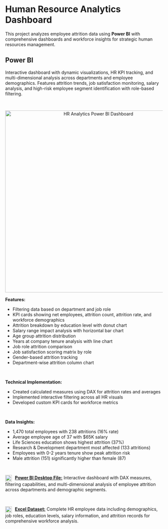 # Human Resource Analytics Dashboard
This project analyzes employee attrition data using **Power BI** with comprehensive dashboards and workforce insights for strategic human resources management.

## Power BI
Interactive dashboard with dynamic visualizations, HR KPI tracking, and multi-dimensional analysis across departments and employee demographics. Features attrition trends, job satisfaction monitoring, salary analysis, and high-risk employee segment identification with role-based filtering.

<br>

<p align="center"><img src="https://github.com/user-attachments/assets/84a9d90e-8a12-4e89-addb-1e512668d6a9" alt="HR Analytics Power BI Dashboard" width="580"></p>

**Features:**
- Filtering data based on department and job role
- KPI cards showing net employees, attrition count, attrition rate, and workforce demographics
- Attrition breakdown by education level with donut chart
- Salary range impact analysis with horizontal bar chart
- Age group attrition distribution
- Years at company tenure analysis with line chart
- Job role attrition comparison
- Job satisfaction scoring matrix by role
- Gender-based attrition tracking
- Department-wise attrition column chart

<br>

**Technical Implementation:**
-  Created calculated measures using DAX for attrition rates and averages
-  Implemented interactive filtering across all HR visuals
-  Developed custom KPI cards for workforce metrics

<br>

**Data Insights:**
- 1,470 total employees with 238 attritions (16% rate)
- Average employee age of 37 with $65K salary
- Life Sciences education shows highest attrition (37%)
- Research & Development department most affected (133 attritions)
- Employees with 0-2 years tenure show peak attrition risk
- Male attrition (151) significantly higher than female (87)

<br>

<img src="https://upload.wikimedia.org/wikipedia/commons/thumb/c/cf/New_Power_BI_Logo.svg/1200px-New_Power_BI_Logo.svg.png" alt="Power BI File" width="21" style="vertical-align:middle; margin-right:6px;"></a> [**Power BI Desktop File:**](https://github.com/atonekaboni/HR/blob/main/HR%20Analytics%20Dashboard.pbix) Interactive dashboard with DAX measures, filtering capabilities, and multi-dimensional analysis of employee attrition across departments and demographic segments.

<br>

<img src="https://upload.wikimedia.org/wikipedia/commons/thumb/3/34/Microsoft_Office_Excel_%282019%E2%80%93present%29.svg/1200px-Microsoft_Office_Excel_%282019%E2%80%93present%29.svg.png" alt="Excel Dataset" width="21" style="vertical-align:middle; margin-right:6px;"></a>  [**Excel Dataset:**](https://github.com/atonekaboni/HR/blob/main/HR_Data.xlsx) Complete HR employee data including demographics, job roles, education levels, salary information, and attrition records for comprehensive workforce analysis.
